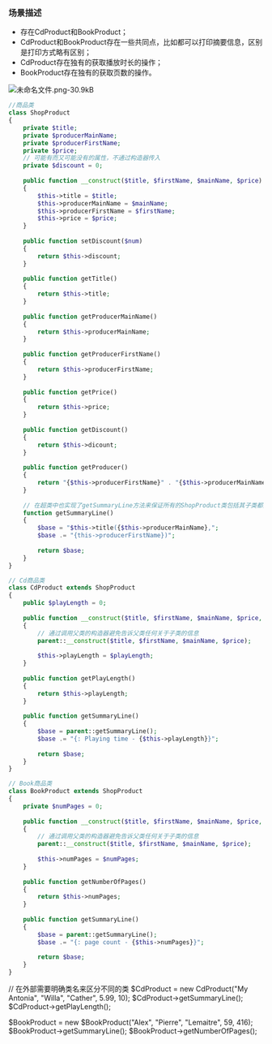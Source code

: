 ### 场景描述
* 存在CdProduct和BookProduct；
* CdProduct和BookProduct存在一些共同点，比如都可以打印摘要信息，区别是打印方式略有区别；
* CdProduct存在独有的获取播放时长的操作；
* BookProduct存在独有的获取页数的操作。

![未命名文件.png-30.9kB][1]

```php
//商品类
class ShopProduct 
{
	private $title;
	private $producerMainName;
	private $producerFirstName;
	private $price;
	// 可能有而又可能没有的属性，不通过构造器传入
	private $discount = 0;
	
	public function __construct($title, $firstName, $mainName, $price)
	{
		$this->title = $title;
		$this->producerMainName = $mainName;
		$this->producerFirstName = $firstName;
		$this->price = $price;
	}
	
	public function setDiscount($num)
	{
		return $this->discount;
	}
	
	public function getTitle()
	{
		return $this->title;
	}
	
	public function getProducerMainName()
	{
		return $this->producerMainName;
	}
	
	public function getProducerFirstName()
	{
		return $this->producerFirstName;
	}
	
	public function getPrice()
	{
		return $this->price;
	}
	
	public function getDiscount()
	{
		return $this->dicount;
	}
	
	public function getProducer()
	{
		return "{$this->producerFirstName}" . "{$this->producerMainName}";
	}
	
	// 在超类中也实现了getSummaryLine方法来保证所有的ShopProduct类包括其子类都拥有该方法
	function getSummaryLine()
	{
		$base = "$this->title({$this->producerMainName},";
		$base .= "{this->producerFirstName})";
		
		return $base;
	}
}

// Cd商品类
class CdProduct extends ShopProduct
{
	public $playLength = 0;
	
	public function __construct($title, $firstName, $mainName, $price, $playLength)
	{
		// 通过调用父类的构造器避免告诉父类任何关于子类的信息
		parent::__construct($title, $firstName, $mainName, $price);
		
		$this->playLength = $playLength;
	}
	
	public function getPlayLength()
	{
		return $this->playLength;
	}
	
	public function getSummaryLine()
	{
		$base = parent::getSummaryLine();
		$base .= "{: Playing time - {$this->playLength}}";
		
		return $base;
	}
}

// Book商品类
class BookProduct extends ShopProduct
{
	private $numPages = 0;
	
	public function __construct($title, $firstName, $mainName, $price, $numPages)
	{
		// 通过调用父类的构造器避免告诉父类任何关于子类的信息
		parent::__construct($title, $firstName, $mainName, $price);
		
		$this->numPages = $numPages;
	}
		
	public function getNumberOfPages()
	{
		return $this->numPages;
	}
	
	public function getSummaryLine()
	{
		$base = parent::getSummaryLine();
		$base .= "{: page count - {$this->numPages}}";
		
		return $base;
	}
}
```

// 在外部需要明确类名来区分不同的类
$CdProduct = new CdProduct("My Antonia", "Willa", "Cather", 5.99, 10);
$CdProduct->getSummaryLine();
$CdProduct->getPlayLength();

$BookProduct = new $BookProduct("Alex", "Pierre", "Lemaitre", 59, 416);
$BookProduct->getSummaryLine();
$BookProduct->getNumberOfPages();

   [1]: http://static.zybuluo.com/Minc0/59z06zxi8uszae09a08zpt92/%E6%9C%AA%E5%91%BD%E5%90%8D%E6%96%87%E4%BB%B6.png